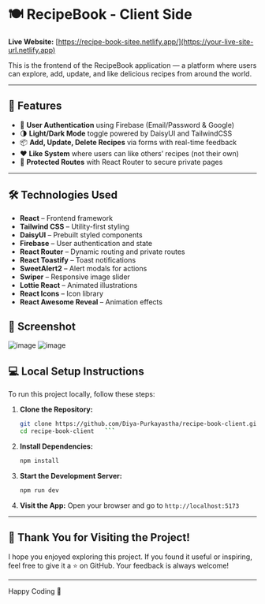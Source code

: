 # 🍽️ RecipeBook - Client Side

**Live Website:** [https://recipe-book-sitee.netlify.app/](https://your-live-site-url.netlify.app)

This is the frontend of the RecipeBook application — a platform where users can explore, add, update, and like delicious recipes from around the world.

---

## 🚀 Features

- 🔐 **User Authentication** using Firebase (Email/Password & Google)
- 🌗 **Light/Dark Mode** toggle powered by DaisyUI and TailwindCSS
- 📦 **Add, Update, Delete Recipes** via forms with real-time feedback
- ❤️ **Like System** where users can like others’ recipes (not their own)
- 🧭 **Protected Routes** with React Router to secure private pages

---

## 🛠️ Technologies Used

- **React** – Frontend framework
- **Tailwind CSS** – Utility-first styling
- **DaisyUI** – Prebuilt styled components
- **Firebase** – User authentication and state
- **React Router** – Dynamic routing and private routes
- **React Toastify** – Toast notifications
- **SweetAlert2** – Alert modals for actions
- **Swiper** – Responsive image slider
- **Lottie React** – Animated illustrations
- **React Icons** – Icon library
- **React Awesome Reveal** – Animation effects

## 📸 Screenshot
![image](https://github.com/user-attachments/assets/8a78ba24-9080-4d78-8e94-94604b80839f)
![image](https://github.com/user-attachments/assets/fb4f1d32-a7a5-441b-baf2-631192d49e2c)

## 💻 Local Setup Instructions

To run this project locally, follow these steps:

1. **Clone the Repository:**

   ```bash
   git clone https://github.com/Diya-Purkayastha/recipe-book-client.git
   cd recipe-book-client   ```

2. **Install Dependencies:**

   ```bash
   npm install
   ```

3. **Start the Development Server:**

   ```bash
   npm run dev
   ```

4. **Visit the App:**
   Open your browser and go to `http://localhost:5173`

---


## 🙌 Thank You for Visiting the Project!

I hope you enjoyed exploring this project. If you found it useful or inspiring, feel free to give it a ⭐ on GitHub. Your feedback is always welcome!

---

Happy Coding 🚀
